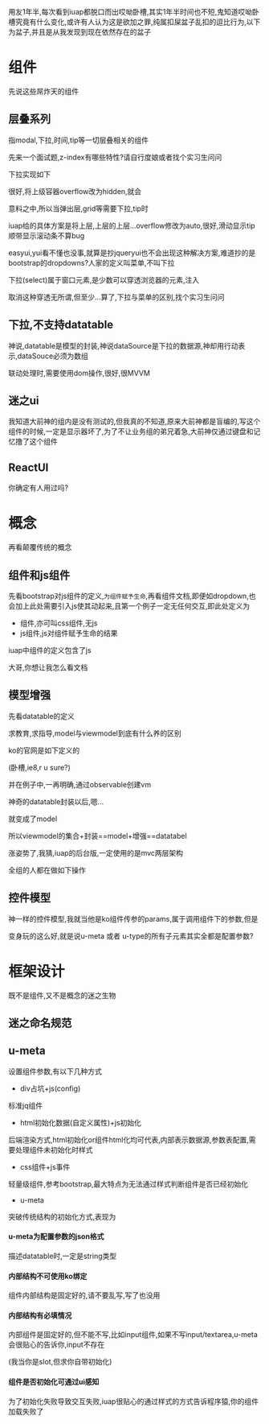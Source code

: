 用友1年半,每次看到iuap都脱口而出哎呦卧槽,其实1年半时间也不短,鬼知道哎呦卧槽究竟有什么变化,或许有人认为这是欲加之罪,纯属扣屎盆子乱扣的逗比行为,以下为盆子,并且是从我发现到现在依然存在的盆子

# 组件

先说这些屌炸天的组件

## 层叠系列

指modal,下拉,时间,tip等一切层叠相关的组件

先来一个面试题,z-index有哪些特性?请自行度娘或者找个实习生问问

下拉实现如下

很好,将上级容器overflow改为hidden,就会

意料之中,所以当弹出层,grid等需要下拉,tip时

iuap给的具体方案是将上层,上层的上层...overflow修改为auto,很好,滑动显示tip顺带显示滚动条不算bug

easyui,yui看不懂也没事,就算是抄jqueryui也不会出现这种解决方案,难道抄的是bootstrap的dropdowns?人家的定义叫菜单,不叫下拉

下拉\(select\)属于窗口元素,是少数可以穿透浏览器的元素,注入

取消这种穿透无所谓,但至少...算了,下拉与菜单的区别,找个实习生问问

## 下拉,不支持datatable

神说,datatable是模型的封装,神说dataSource是下拉的数据源,神却用行动表示,dataSouce必须为数组

联动处理时,需要使用dom操作,很好,很MVVM



## 

## 迷之ui

我知道大前神的组内是没有测试的,但我真的不知道,原来大前神都是盲编的,写这个组件的时候,一定是显示器坏了,为了不让业务组的弟兄着急,大前神仅通过键盘和记忆撸了这个组件

## ReactUI

你确定有人用过吗?

# 概念

再看颠覆传统的概念

## 组件和js组件

先看bootstrap对js组件的定义,`为组件赋予生命`,再看组件文档,即便如dropdown,也会加上此处需要引入js使其动起来,且第一个例子一定无任何交互,即此处定义为

* 组件,亦可叫css组件,无js
* js组件,js对组件赋予生命的结果

iuap中组件的定义包含了js

大哥,你想让我怎么看文档

## 模型增强

先看datatable的定义

求教育,求指导,model与viewmodel到底有什么养的区别

ko的官网是如下定义的

\(卧槽,ie8,r u sure?\)

并在例子中,一再明确,通过observable创建vm

神奇的datatable封装以后,嗯...

就变成了model

所以viewmodel的集合+封装==model+增强==datatabel

涨姿势了,我猜,iuap的后台版,一定使用的是mvc两层架构

全组的人都在做如下操作



## 控件模型

神一样的控件模型,我就当他是ko组件传参的params,属于调用组件下的参数,但是

变身玩的这么好,就是说u-meta 或者 u-type的所有子元素其实全都是配置参数?

# 框架设计

既不是组件,又不是概念的迷之生物

## 迷之命名规范

## u-meta

设置组件参数,有以下几种方式

* div占坑+js\(config\)

标准jq组件

* html初始化数据\(自定义属性\)+js初始化

后端渲染方式,html初始化or组件html化均可代表,内部表示数据源,参数表配置,需要处理组件未初始化时样式

* css组件+js事件

轻量级组件,参考bootstrap,最大特点为无法通过样式判断组件是否已经初始化

* u-meta

突破传统结构的初始化方式,表现为

#### u-meta为配置参数的json格式

描述datatable时,一定是string类型

#### 内部结构不可使用ko绑定

组件内部结构是固定好的,请不要乱写,写了也没用

#### 内部结构有必填情况

内部组件是固定好的,但不能不写,比如input组件,如果不写input/textarea,u-meta会很贴心的告诉你,input不存在

\(我当你是slot,但求你自带初始化\)

#### 组件是否初始化可通过ui感知

为了初始化失败导致交互失败,iuap很贴心的通过样式的方式告诉程序猿,你的组件加载失败了

